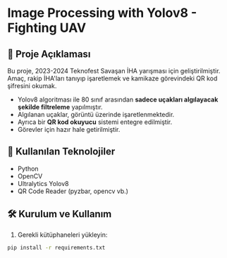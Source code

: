 # Image Processing with Yolov8 - Fighting UAV

## 📌 Proje Açıklaması

Bu proje, 2023-2024 Teknofest Savaşan İHA yarışması için geliştirilmiştir. Amaç, rakip İHA'ları tanıyıp işaretlemek ve kamikaze görevindeki QR kod şifresini okumak.

- Yolov8 algoritması ile 80 sınıf arasından **sadece uçakları algılayacak şekilde filtreleme** yapılmıştır.
- Algılanan uçaklar, görüntü üzerinde işaretlenmektedir.
- Ayrıca bir **QR kod okuyucu** sistemi entegre edilmiştir.
- Görevler için hazır hale getirilmiştir.

## 🚀 Kullanılan Teknolojiler

- Python
- OpenCV
- Ultralytics Yolov8
- QR Code Reader (pyzbar, opencv vb.)

## 🛠️ Kurulum ve Kullanım

1. Gerekli kütüphaneleri yükleyin:
```bash
pip install -r requirements.txt
